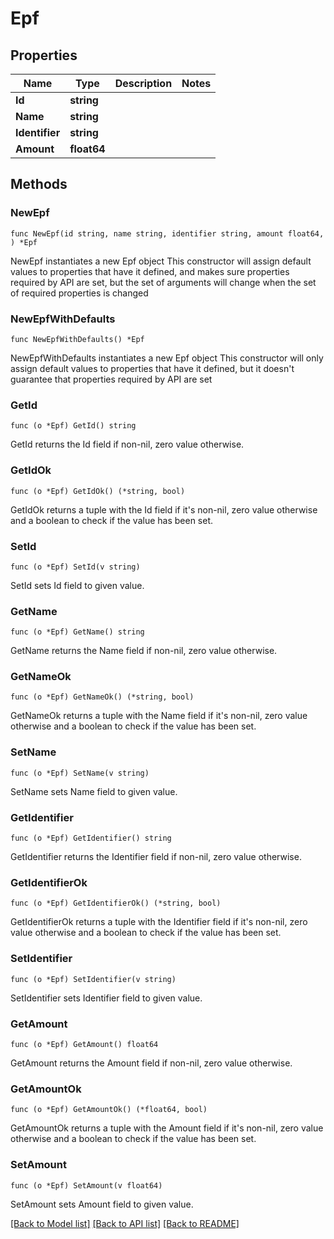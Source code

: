 # Epf

## Properties

Name | Type | Description | Notes
------------ | ------------- | ------------- | -------------
**Id** | **string** |  | 
**Name** | **string** |  | 
**Identifier** | **string** |  | 
**Amount** | **float64** |  | 

## Methods

### NewEpf

`func NewEpf(id string, name string, identifier string, amount float64, ) *Epf`

NewEpf instantiates a new Epf object
This constructor will assign default values to properties that have it defined,
and makes sure properties required by API are set, but the set of arguments
will change when the set of required properties is changed

### NewEpfWithDefaults

`func NewEpfWithDefaults() *Epf`

NewEpfWithDefaults instantiates a new Epf object
This constructor will only assign default values to properties that have it defined,
but it doesn't guarantee that properties required by API are set

### GetId

`func (o *Epf) GetId() string`

GetId returns the Id field if non-nil, zero value otherwise.

### GetIdOk

`func (o *Epf) GetIdOk() (*string, bool)`

GetIdOk returns a tuple with the Id field if it's non-nil, zero value otherwise
and a boolean to check if the value has been set.

### SetId

`func (o *Epf) SetId(v string)`

SetId sets Id field to given value.


### GetName

`func (o *Epf) GetName() string`

GetName returns the Name field if non-nil, zero value otherwise.

### GetNameOk

`func (o *Epf) GetNameOk() (*string, bool)`

GetNameOk returns a tuple with the Name field if it's non-nil, zero value otherwise
and a boolean to check if the value has been set.

### SetName

`func (o *Epf) SetName(v string)`

SetName sets Name field to given value.


### GetIdentifier

`func (o *Epf) GetIdentifier() string`

GetIdentifier returns the Identifier field if non-nil, zero value otherwise.

### GetIdentifierOk

`func (o *Epf) GetIdentifierOk() (*string, bool)`

GetIdentifierOk returns a tuple with the Identifier field if it's non-nil, zero value otherwise
and a boolean to check if the value has been set.

### SetIdentifier

`func (o *Epf) SetIdentifier(v string)`

SetIdentifier sets Identifier field to given value.


### GetAmount

`func (o *Epf) GetAmount() float64`

GetAmount returns the Amount field if non-nil, zero value otherwise.

### GetAmountOk

`func (o *Epf) GetAmountOk() (*float64, bool)`

GetAmountOk returns a tuple with the Amount field if it's non-nil, zero value otherwise
and a boolean to check if the value has been set.

### SetAmount

`func (o *Epf) SetAmount(v float64)`

SetAmount sets Amount field to given value.



[[Back to Model list]](../README.md#documentation-for-models) [[Back to API list]](../README.md#documentation-for-api-endpoints) [[Back to README]](../README.md)


